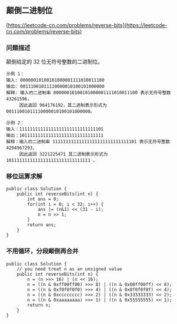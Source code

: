 ## 颠倒二进制位
[https://leetcode-cn.com/problems/reverse-bits](https://leetcode-cn.com/problems/reverse-bits)
### 问题描述
颠倒给定的 32 位无符号整数的二进制位。
```
示例 1：
输入: 00000010100101000001111010011100
输出: 00111001011110000010100101000000
解释: 输入的二进制串 00000010100101000001111010011100 表示无符号整数 43261596，
     因此返回 964176192，其二进制表示形式为 00111001011110000010100101000000。
     
示例 2：
输入：11111111111111111111111111111101
输出：10111111111111111111111111111111
解释：输入的二进制串 11111111111111111111111111111101 表示无符号整数 4294967293，
     因此返回 3221225471 其二进制表示形式为 10111111111111111111111111111111 。
```
### 移位运算求解
```
public class Solution {
    public int reverseBits(int n) {
        int ans = 0;
        for(int i = 0; i < 32; i++) {
            ans |= (n&1) << (31 - i); 
            n = n >> 1;
        }
        return ans;
    }
}
```

### 不用循环，分段颠倒再合并
```
public class Solution {
    // you need treat n as an unsigned value
    public int reverseBits(int n) {
        n = (n >>> 16) | (n << 16); 
        n = ((n & 0xff00ff00) >>> 8) | ((n & 0x00ff00ff) << 8);
        n = ((n & 0xf0f0f0f0) >>> 4) | ((n & 0x0f0f0f0f) << 4);
        n = ((n & 0xcccccccc) >>> 2) | ((n & 0x33333333) << 2);
        n = ((n & 0xaaaaaaaa) >>> 1) | ((n & 0x55555555) << 1);
        return n;
    } 
}
```
